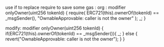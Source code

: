 use if to replace require to save some gas : 
org : 
    modifier onlyOwner(uint256 tokenId) {
        require(
            ERC721(this).ownerOf(tokenId) == _msgSender(),
            "OwnableApprovable: caller is not the owner"
        );
        _;
    }

modify:
    modifier onlyOwner(uint256 tokenId) {
        if(ERC721(this).ownerOf(tokenId) == _msgSender()){
            _;
        } else {
            revert("OwnableApprovable: caller is not the owner");
        }
    }